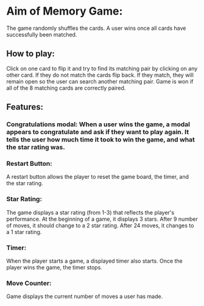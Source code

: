 # Aim of Memory Game:  
The game randomly shuffles the cards. A user wins once all cards have successfully been matched.

## How to play:  
Click on one card to flip it and try to find its matching pair by clicking on any other card. If they do not match the cards flip back. If they match, they will remain open so the user can search another matching pair. Game is won if all of the 8 matching cards are correctly paired.

## Features:  
### Congratulations modal: When a user wins the game, a modal appears to congratulate and ask if they want to play again. It tells the user how much time it took to win the game, and what the star rating was.

### Restart Button:  
A restart button allows the player to reset the game board, the timer, and the star rating.

### Star Rating:  
The game displays a star rating (from 1-3) that reflects the player's performance. At the beginning of a game, it displays 3 stars. After 9 number of moves, it should change to a 2 star rating. After 24 moves, it changes to a 1 star rating.

### Timer:  
When the player starts a game, a displayed timer also starts. Once the player wins the game, the timer stops.

### Move Counter:  
Game displays the current number of moves a user has made.
